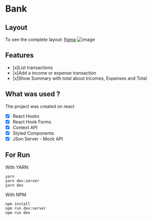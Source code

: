 # Bank

## Layout

To see the complete layout: [figma](https://www.figma.com/file/RPWBgabUl9NwAIh0uN0syg/Bank?type=design&node-id=42013%3A435&mode=design&t=v1kYDoxAzErhaS2Z-1)
![image](https://github.com/jakeliny/bank/assets/17316392/485bdc20-aab6-47e4-bbf1-e45ef006ccab)


## Features

- [x]List transactions
- [x]Add a income or expense transaction
- [x]Show Summary with total about Incomes, Expenses and Total

## What was used ?

The project was created on react

- [x] React Hooks
- [x] React Hook Forms
- [x] Context API
- [x] Styled Components
- [x] JSon Server - Mock API

## For Run

With YARN:

```
yarn
yarn dev:server
yarn dev
```

With NPM

```
npm install
npm run dev:server
npm run dev
```

